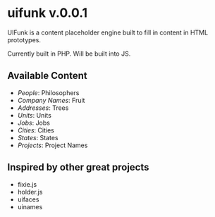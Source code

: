 # uifunk v.0.0.1
UIFunk is a content placeholder engine built to fill in content in HTML prototypes.

Currently built in PHP. Will be built into JS.

## Available Content
- *People*: Philosophers
- *Company Names*: Fruit
- *Addresses*: Trees
- *Units*: Units
- *Jobs*: Jobs
- *Cities*: Cities
- *States*: States
- *Projects*: Project Names

## Inspired by other great projects
- fixie.js
- holder.js
- uifaces
- uinames